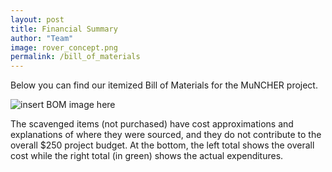 ```yaml
---
layout: post
title: Financial Summary
author: "Team"
image: rover_concept.png
permalink: /bill_of_materials
---
```


Below you can find our itemized Bill of Materials for the MuNCHER project.

![insert BOM image here](https://zaynpatel.github.io/the_muncher//assets/img/bom.png)

The scavenged items (not purchased) have cost approximations and explanations of where they were sourced, and they do not contribute to the overall $250 project budget. At the bottom, the left total shows the overall cost while the right total (in green) shows the actual expenditures.

